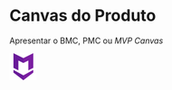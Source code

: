 # Canvas do Produto

Apresentar o BMC, PMC ou _MVP Canvas_

![alt text](https://github.com/adam-p/markdown-here/raw/master/src/common/images/icon48.png "Logo Title Text 1")

